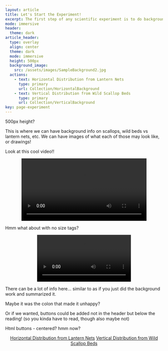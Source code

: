 ```yaml
---
layout: article
title: Let's Start the Experiment!
excerpt: The first step of any scientific experiment is to do background research. Scroll down to read the background information, then select which experiment you would like to conduct!
mode: immersive
header:
  theme: dark
article_header:
  type: overlay
  align: center
  theme: dark
  mode: immersive
  height: 500px
  background_image:
    src: /assets/images/SampleBackground2.jpg
  actions:
    - text: Horizontal Distribution from Lantern Nets
      type: primary
      url: Collection/HorizontalBackground
    - text: Vertical Distribution from Wild Scallop Beds
      type: primary
      url: Collection/VerticalBackground
key: page-experiment
---
```

 500px height?

This is where we can have background info on scallops, wild beds vs lantern nets, etc. We can have images of what each of those may look like, or drawings! 

Look at this cool video!!

<p align="center">
<video width="400" controls>
  <source src="/assets/videos/Scallop.mp4" type="video/mp4">
</video> </p>

Hmm what about with no size tags?
<p align="center">
<video controls>
  <source src="/assets/videos/Scallop.mp4" type="video/mp4">
</video> </p>

There can be a lot of info here... similar to as if you just did the background work and summarized it.

Maybe it was the colon that made it unhappy?

Or if we wanted, buttons could be added not in the header but below the reading! (so you kinda have to read, though also maybe not)

Html buttons - centered? hmm now?

<p align="center">
<a class="button button--outline-primary button--pill" href="Collection/HorizontalBackground">Horizontal Distribution from Lantern Nets</a> <a align="center" class="button button--outline-primary button--pill" href="Collection/VerticalBackground">Vertical Distribution from Wild Scallop Beds</a> </p>

